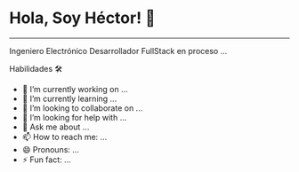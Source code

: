 # Hola, Soy Héctor! 👋

---

Ingeniero Electrónico
Desarrollador FullStack en proceso ...

Habilidades 🛠️

- 🔭 I’m currently working on ...
- 🌱 I’m currently learning ...
- 👯 I’m looking to collaborate on ...
- 🤔 I’m looking for help with ...
- 💬 Ask me about ...
- 📫 How to reach me: ...
- 😄 Pronouns: ...
- ⚡ Fun fact: ...
